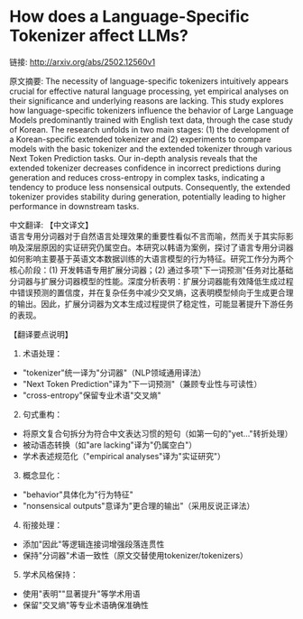 # How does a Language-Specific Tokenizer affect LLMs?

链接: http://arxiv.org/abs/2502.12560v1

原文摘要:
The necessity of language-specific tokenizers intuitively appears crucial for
effective natural language processing, yet empirical analyses on their
significance and underlying reasons are lacking. This study explores how
language-specific tokenizers influence the behavior of Large Language Models
predominantly trained with English text data, through the case study of Korean.
The research unfolds in two main stages: (1) the development of a
Korean-specific extended tokenizer and (2) experiments to compare models with
the basic tokenizer and the extended tokenizer through various Next Token
Prediction tasks. Our in-depth analysis reveals that the extended tokenizer
decreases confidence in incorrect predictions during generation and reduces
cross-entropy in complex tasks, indicating a tendency to produce less
nonsensical outputs. Consequently, the extended tokenizer provides stability
during generation, potentially leading to higher performance in downstream
tasks.

中文翻译:
【中文译文】  
语言专用分词器对于自然语言处理效果的重要性看似不言而喻，然而关于其实际影响及深层原因的实证研究仍属空白。本研究以韩语为案例，探讨了语言专用分词器如何影响主要基于英语文本数据训练的大语言模型的行为特征。研究工作分为两个核心阶段：(1) 开发韩语专用扩展分词器；(2) 通过多项"下一词预测"任务对比基础分词器与扩展分词器模型的性能。深度分析表明：扩展分词器能有效降低生成过程中错误预测的置信度，并在复杂任务中减少交叉熵，这表明模型倾向于生成更合理的输出。因此，扩展分词器为文本生成过程提供了稳定性，可能显著提升下游任务的表现。

【翻译要点说明】  
1. 术语处理：  
- "tokenizer"统一译为"分词器"（NLP领域通用译法）  
- "Next Token Prediction"译为"下一词预测"（兼顾专业性与可读性）  
- "cross-entropy"保留专业术语"交叉熵"  

2. 句式重构：  
- 将原文复合句拆分为符合中文表达习惯的短句（如第一句的"yet..."转折处理）  
- 被动语态转换（如"are lacking"译为"仍属空白"）  
- 学术表述规范化（"empirical analyses"译为"实证研究"）  

3. 概念显化：  
- "behavior"具体化为"行为特征"  
- "nonsensical outputs"意译为"更合理的输出"（采用反说正译法）  

4. 衔接处理：  
- 添加"因此"等逻辑连接词增强段落连贯性  
- 保持"分词器"术语一致性（原文交替使用tokenizer/tokenizers）  

5. 学术风格保持：  
- 使用"表明""显著提升"等学术用语  
- 保留"交叉熵"等专业术语确保准确性
